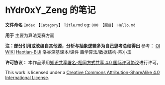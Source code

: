 # hYdr0xY_Zeng 的笔记

 **文件命名**
 `Index` 【`Catagory`】 `Title`.md
 eg: `000 【题目】 Hello.md`

 **用于**
主要为算法竞赛方面

**注：部分引用或改编自其他源，分析与抽象逻辑多为自己思考总结得出**
参考：
[OI WIKI](https://oi-wiki.org/)
[Haotian-BiJi](https://github.com/ChrisKimZHT/Haotian-BiJi/tree/master)
洛谷深基课本/课件
趣学算法/数据结构-陈小玉

**许可协议：**
本作品采用[知识共享署名-相同方式共享 4.0 国际许可协议](http://creativecommons.org/licenses/by-sa/4.0/)进行许可。

This work is licensed under a [Creative Commons Attribution-ShareAlike 4.0 International License](https://creativecommons.org/licenses/by-sa/4.0/).
